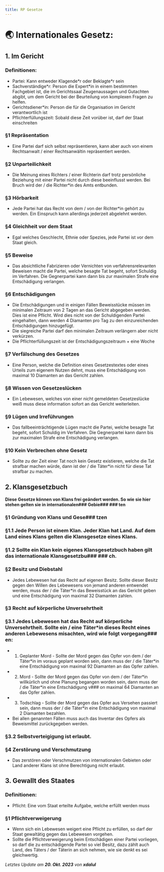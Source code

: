 ```yaml
---
title: RP Gesetze
---
```


# 🌏 Internationales Gesetz:


## 1. __Im Gericht__



### Definitionen:
- Partei: Kann entweder Klagende\*r oder Beklagte\*r sein
- Sachverständige\*r: Person die Expert\*in in einem bestimmten Fachgebiet ist, die im Gerichtssaal Zeugenaussagen und Gutachten abgibt, um dem Gericht bei der Beurteilung von komplexen Fragen zu helfen.
- Gerichtsdiener\*in: Person die für die Organisation im Gericht verantwortlich ist
- Pflichterfüllungszeit: Sobald diese Zeit vorüber ist, darf der Staat einschreiten


### §1 Repräsentation
- Eine Partei darf sich selbst repräsentieren, kann aber auch von einem Rechtsanwalt / einer Rechtsanwältin repräsentiert werden.


### §2 Unparteilichkeit
- Die Meinung eines Richters / einer Richterin darf trotz persönliche Beziehung mit einer Partei nicht durch diese beeinflusst werden. Bei Bruch wird der / die Richter*in des Amts entbunden.


### §3 Hörbarkeit
- Jede Partei hat das Recht von dem / von der Richter*in gehört zu werden. Ein Einspruch kann allerdings jederzeit abgelehnt werden.


### §4 Gleichheit vor dem Staat
- Egal welches Geschlecht, Ethnie oder Spezies, jede Partei ist vor dem Staat gleich.


### §5 Beweise
- Das absichtliche Fabrizieren oder Vernichten von verfahrensrelevanten Beweisen macht die Partei, welche besagte Tat begeht, sofort Schuldig im Verfahren. Die Gegnerpartei kann dann bis zur maximalen Strafe eine Entschädigung verlangen.


### §6 Entschädigungen
- Die Entschädigungen und in einigen Fällen Beweisstücke müssen im minimalen Zeitraum von 2 Tagen an das Gericht abgegeben werden. Dies ist eine Pflicht. Wird dies nicht von der Schuldigenden Partei eingehalten, dann werden 4 Diamanten pro Tag zu den einzureichenden Entschädigungen hinzugefügt.
- Die siegreiche Partei darf den minimalen Zeitraum verlängern aber nicht verkürzen.
- Die Pflichterfüllungszeit ist der Entschädigungszeitraum + eine Woche


### §7 Verfälschung des Gesetzes
- Eine Person, welche die Definition eines Gesetzestextes oder eines Urteils zum eigenem Nutzen dehnt, muss eine Entschädigung von maximal 10 Diamanten an das Gericht zahlen.


### §8 Wissen von Gesetzeslücken
- Ein Lebewesen, welches von einer nicht gemeldeten Gesetzeslücke weiß muss diese information sofort an das Gericht weiterleiten.


### §9 Lügen und Irreführungen
- Das fallbeeinträchtigende Lügen macht die Partei, welche besagte Tat begeht, sofort Schuldig im Verfahren. Die Gegnerpartei kann dann bis zur maximalen Strafe eine Entschädigung verlangen.


### §10 Kein Verbrechen ohne Gesetz
- Sollte zu der Zeit einer Tat noch kein Gesetz existieren, welche die Tat strafbar machen würde, dann ist der / die Täter\*in nicht für diese Tat strafbar zu machen.



## 2. __Klansgesetzbuch__

#### Diese Gesetze können von Klans frei geändert werden. So wie sie hier stehen gelten sie in internationalen###  Gebie### ### ten

### §1 Gründung von Klans und Gese### tzen
### §1.1 Jede Person ist einem Klan. Jeder Klan hat Land. Auf dem Land eines Klans gelten die Klansgesetze eines Klans.
### §1.2 Sollte ein Klan kein eigenes Klansgesetzbuch haben gilt das internationale Klansgesetzbu### ### ch.

### §2 Besitz und Diebstahl
- Jedes Lebewesen hat das Recht auf eigenen Besitz. Sollte dieser Besitz gegen den Willen des Lebewesens von jemand anderen entwendet werden, muss der / die Täter\*in das Beweisstück an das Gericht geben und eine Entschädigung von maximal 32 Diamanten zahlen.

### §3 Recht auf körperliche Unversehrtheit
### §3.1 Jedes Lebewesen hat das Recht auf körperliche Unversehrtheit. Sollte ein / eine Täter\*in dieses Recht eines anderen Lebewesens misachten, wird wie folgt vorgegang### en:

- 1. Geplanter Mord - Sollte der Mord gegen das Opfer von dem / der Täter\*in im voraus geplant worden sein, dann muss der / die Täter\*in eine Entschädigung von maximal 92 Diamanten an das Opfer zahlen.
- 2. Mord - Sollte der Mord gegen das Opfer von dem / der Täter\*in willkürlich und ohne Planung begangen worden sein, dann muss der / die Täter\*in eine Entschädigung v### on maximal 64 Diamanten an das Opfer zahlen.
- 3. Todschlag - Sollte der Mord gegen das Opfer aus Versehen passiert sein, dann muss der / die Täter\*in eine Entschädigung von maximal 2 Diamanten bezahlen.
- Bei allen genannten Fällen muss auch das Inventar des Opfers als Beweismittel zurückgegeben werden.

### §3.2 Selbstverteigigung ist erlaubt.


### §4 Zerstörung und Verschmutzung
- Das zerstören oder Verschmutzen von internationalen Gebieten oder Land anderer Klans ist ohne Berechtigung nicht erlaubt.

## 3. __Gewallt des Staates__


### Definitionen:
- Pflicht: Eine vom Staat erteilte Aufgabe, welche erfüllt werden muss


### §1 Pflichtverweigerung
- Wenn sich ein Lebewesen weigert eine Pflicht zu erfüllen, so darf der Staat gewaltätig gegen das Lebewesen vorgehen.
- Sollte die Pflichtverweigerung beim Entschädigen einer Partei vorliegen, so darf die zu entschädigende Partei so viel Besitz, dazu zählt auch Land, des Täters / der Täterin an sich nehmen, wie sie denkt es sei gleichwertig.





_Letztes Update am **20. Okt. 2023** von **xdalul**_